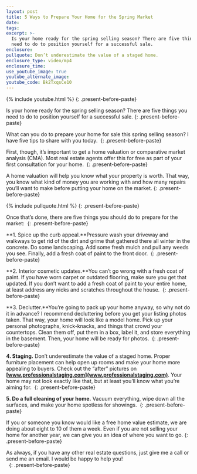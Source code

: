 ```yaml
---
layout: post
title: 5 Ways to Prepare Your Home for the Spring Market
date:
tags:
excerpt: >-
  Is your home ready for the spring selling season? There are five things you
  need to do to position yourself for a successful sale.
enclosure:
pullquote: Don’t underestimate the value of a staged home.
enclosure_type: video/mp4
enclosure_time:
use_youtube_image: true
youtube_alternate_image:
youtube_code: Bk2TxqsCe10
---
```


{% include youtube.html %}
{: .present-before-paste}

Is your home ready for the spring selling season? There are five things you need to do to position yourself for a successful sale.
{: .present-before-paste}

What can you do to prepare your home for sale this spring selling season? I have five tips to share with you today.&nbsp;
{: .present-before-paste}

First, though, it’s important to get a home valuation or comparative market analysis (CMA). Most real estate agents offer this for free as part of your first consultation for your home.&nbsp;
{: .present-before-paste}

A home valuation will help you know what your property is worth. That way, you know what kind of money you are working with and how many repairs you’ll want to make before putting your home on the market.
{: .present-before-paste}

{% include pullquote.html %}
{: .present-before-paste}

Once that’s done, there are five things you should do to prepare for the market:&nbsp;
{: .present-before-paste}

**1. Spice up the curb appeal.**Pressure wash your driveway and walkways to get rid of the dirt and grime that gathered there all winter in the concrete. Do some landscaping. Add some fresh mulch and pull any weeds you see. Finally, add a fresh coat of paint to the front door.&nbsp;
{: .present-before-paste}

**2. Interior cosmetic updates.**You can’t go wrong with a fresh coat of paint. If you have worn carpet or outdated flooring, make sure you get that updated. If you don’t want to add a fresh coat of paint to your entire home, at least address any nicks and scratches throughout the house.&nbsp;
{: .present-before-paste}

**3. Declutter.**You’re going to pack up your home anyway, so why not do it in advance? I recommend decluttering before you get your listing photos taken. That way, your home will look like a model home. Pick up your personal photographs, knick-knacks, and things that crowd your countertops. Clean them off, put them in a box, label it, and store everything in the basement. Then, your home will be ready for photos.&nbsp;
{: .present-before-paste}

**4. Staging.** Don’t underestimate the value of a staged home. Proper furniture placement can help open up rooms and make your home more appealing to buyers. Check out the “after” pictures on **[www.professionalstaging.com](www.professionalstaging.com)**. Your home may not look exactly like that, but at least you’ll know what you’re aiming for.&nbsp;
{: .present-before-paste}

**5. Do a full cleaning of your home.** Vacuum everything, wipe down all the surfaces, and make your home spotless for showings.&nbsp;
{: .present-before-paste}

If you or someone you know would like a free home value estimate, we are doing about eight to 10 of them a week. Even if you are not selling your home for another year, we can give you an idea of where you want to go.
{: .present-before-paste}

As always, if you have any other real estate questions, just give me a call or send me an email. I would be happy to help you!<br>&nbsp;
{: .present-before-paste}